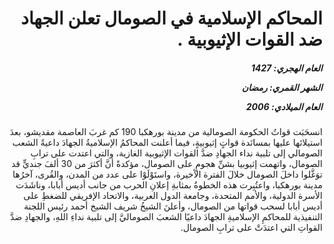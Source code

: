 <h1 dir="rtl">المحاكم الإسلامية في الصومال تعلن الجهاد ضد القوات الإثيوبية .</h1>

<h5 dir="rtl">العام الهجري:  1427

الشهر القمري: رمضان

العام الميلادي: 2006</h5>

<p dir="rtl">انسحَبَت قواتُ الحكومة الصومالية من مدينة بورهكبا 190 كم غربَ العاصمة مقديشو، بعدَ استيلائها عليها بمسانَدة قواتٍ إثيوبيةٍ، فيما أعلنت المحاكمُ الإسلاميةُ الجهادَ داعيةً الشعب الصومالي إلى تلبية نداء الجهادِ ضدَّ القوات الإثيوبية الغازية، والتي اعتدت على ترابِ الصومال، واتهمت إثيوبيا بشنِّ هجومٍ على الصومال، مؤكدةً أنَّ أكثرَ من 30 ألفَ جنديٍّ قد توَغَّلوا داخلَ الصومال خلالَ الفترة الأخيرة، واستَوْلَوْا على عدد من المدن، والقُرى، آخرُها مدينة بورهكبا، واعتُبِرت هذه الخطوةُ بمثابةِ إعلانِ الحرب من جانب أديس أبابا، وناشَدَت الأسرة الدولية، والأمم المتحدة، وجامعة الدول العربية، والاتحاد الإفريقي للضغطِ على أديس أبابا لسحب قواتها من الصومال، وأعلنَ الشيخُ شريف الشيخ أحمد رئيس اللجنة التنفيذية للمحاكمِ الإسلاميةِ الجهادَ داعيًا الشعبَ الصوماليَّ إلى تلبية نداءِ اللهِ، والجهادِ ضدَّ القواتِ التي اعتدَتْ على ترابِ الصومال.</p></br>
